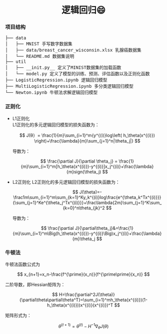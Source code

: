<h1 align="center">逻辑回归😄</h1>

### 项目结构

<pre>
├── data
│   ├── MNIST 手写数字数据集
│   ├── data/breast_cancer_wisconsin.xlsx 乳腺癌数据集
│   └── README.md 数据集说明
├── util 
│   ├── __init.py__ 定义了MINIST数据集的加载函数
│   └── model.py 定义了模型的训练、预测、评估函数以及正则化函数
├── LogisticRegression.ipynb 逻辑回归模型
├── MultiLogisticRegression.ipynb 多分类逻辑回归模型
└── Newton.ipynb 牛顿法求解逻辑回归模型
</pre>

### 正则化

- L1正则化<br>
  L1正则化的多元逻辑回归模型的损失函数为：

  $$
  J(θ）= \frac{1}{m}\sum_{i=1}^m{y^{(i)}log\left( h_\theta(x^{(i)}) \right)+\frac{\lambda}{m}\sum_{j=1}^n|\theta_j|}
  $$

  导数为：

  $$
  \frac{\partial J}{\partial \theta_j} = \frac{1}{m}\sum_{i=1}^m[h_\theta(x^{(i)})-y^{(i)}]x_j^{(i)}+\frac{\lambda}{m}sign(\theta_j)
  $$

- L2正则化
  L2正则化的多元逻辑回归模型的损失函数为：

  $$
  J(\theta)=-\frac1m\sum_{i=1}^m\sum_{k=1}^Ky_k^{(i)}log\frac{e^{\theta_k^Tx^{(i)}}}{\sum_{j=1}^Ke^{\theta_j^Tx^{(i)}}}+\frac\lambda{2m}\sum_{j=1}^K\sum_{k=0}^n\theta_{jk}^2
  $$

  导数为：

  $$
  \frac{\partial J}{\partial\theta_j}&=\frac{1}{m}\sum_{i=1}^m\Big(h_\theta(x^{(i)})-y^{(i)}\Big)x_j^{(i)}+\frac{\lambda}{m}\theta_j
  $$

### 牛顿法

牛顿法函数公式为

$$
x_{n+1}=x_n-\frac{f^{\prime}(x_n)}{f^{\prime\prime}(x_n)}
$$

二阶导数，即Hessian矩阵为：

$$
H=\frac{\partial^2J(\theta)}{\partial\theta\partial\theta^T}=\sum_{i=1}^mh_\theta(x^{(i)})(1-h_\theta(x^{(i)}))x^{(i)}(x^{(i)})^T
$$

矩阵形式为：

$$
\theta^{(t+1)}=\theta^{(t)}-H^{-1}\nabla_\theta J(\theta)
$$
